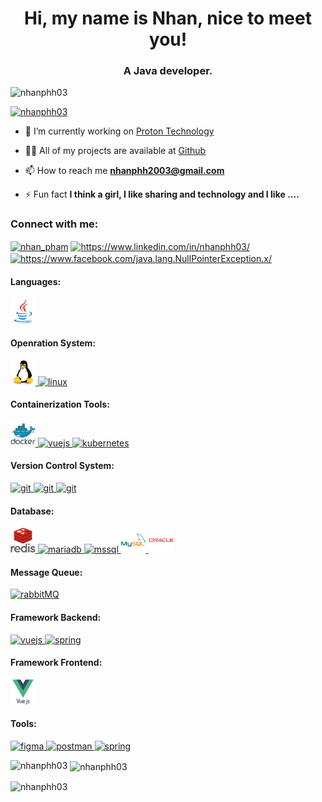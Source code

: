 <h1 align="center">Hi, my name is Nhan, nice to meet you!</h1>
<h3 align="center">A Java developer.</h3>

<p align="left"> <img src="https://komarev.com/ghpvc/?username=nhanphh03&label=Profile%20views&color=0e75b6&style=flat" alt="nhanphh03" /> </p>

<p align="left"> <a href="https://github.com/ryo-ma/github-profile-trophy"><img src="https://github-profile-trophy.vercel.app/?username=nhanphh03&theme=onedark&margin-w=15&title=-Reviews" alt="nhanphh03" /></a> </p>

- 🔭 I’m currently working on [Proton Technology](https://protontech.vn/)

- 👨‍💻 All of my projects are available at [Github](https://github.com/nhanphh03)

- 📫 How to reach me **nhanphh2003@gmail.com**

- ⚡ Fun fact **I think a girl, I like sharing and technology and I like ....**

<h3 align="left">Connect with me:</h3>
<p align="left">
<a href="https://dev.to/nhan_pham" target="blank"><img align="center" src="https://raw.githubusercontent.com/rahuldkjain/github-profile-readme-generator/master/src/images/icons/Social/devto.svg" alt="nhan_pham" height="30" width="40" /></a>
<a href="https://www.linkedin.com/in/nhanphh03/" target="blank"><img align="center" src="https://raw.githubusercontent.com/rahuldkjain/github-profile-readme-generator/master/src/images/icons/Social/linked-in-alt.svg" alt="https://www.linkedin.com/in/nhanphh03/" height="30" width="40" /></a>
<a href="https://www.facebook.com/java.lang.NullPointerException.x" target="blank"><img align="center" src="https://raw.githubusercontent.com/rahuldkjain/github-profile-readme-generator/master/src/images/icons/Social/facebook.svg" alt="https://www.facebook.com/java.lang.NullPointerException.x/" height="30" width="40" /></a>
</p>

<p align="left"> 
  <h4 align="left">Languages:</h4>
  <a href="https://www.java.com" target="_blank" rel="noreferrer" > <img src="https://raw.githubusercontent.com/devicons/devicon/master/icons/java/java-original.svg" alt="java" width="40" height="40"/> </a>
<h4 align="left">Openration System:</h4>
  <a href="https://www.linux.org/" target="_blank" rel="noreferrer"> <img src="https://raw.githubusercontent.com/devicons/devicon/master/icons/linux/linux-original.svg" alt="linux" width="40" height="40"/> </a>
  <a href="https://www.microsoft.com/vi-vn/windows?r=1" target="_blank" rel="noreferrer"> <img src="https://www.vectorlogo.zone/logos/microsoft/microsoft-icon.svg" alt="linux" width="40" height="40"/> </a>
<h4 align="left">Containerization Tools:</h4>
  <a href="https://www.docker.com/" target="_blank" rel="noreferrer"> <img src="https://raw.githubusercontent.com/devicons/devicon/master/icons/docker/docker-original-wordmark.svg" alt="docker" width="40" height="40"/> </a> 
  <a href="https://www.redhat.com/en" target="_blank" rel="noreferrer"> <img src="https://www.vectorlogo.zone/logos/openshift/openshift-icon.svg" alt="vuejs" width="40" height="40"/> </a>
  <a href="https://kubernetes.io" target="_blank" rel="noreferrer"> <img src="https://www.vectorlogo.zone/logos/kubernetes/kubernetes-icon.svg" alt="kubernetes" width="40" height="40"/> </a> 
<h4 align="left">Version Control System:</h4>
  <a href="https://git-scm.com/" target="_blank" rel="noreferrer"> <img src="https://www.vectorlogo.zone/logos/git-scm/git-scm-icon.svg" alt="git" width="40" height="40"/> </a> 
  <a href="https://github.com/" target="_blank" rel="noreferrer"> <img src="https://www.vectorlogo.zone/logos/github/github-tile.svg" alt="git" width="40" height="40"/> </a> 
  <a href="https://about.gitlab.com/" target="_blank" rel="noreferrer"> <img src="https://www.vectorlogo.zone/logos/gitlab/gitlab-tile.svg" alt="git" width="40" height="40"/> </a> 
 <h4 align="left">Database:</h4>
  <a href="https://redis.io" target="_blank" rel="noreferrer"> <img src="https://raw.githubusercontent.com/devicons/devicon/master/icons/redis/redis-original-wordmark.svg" alt="redis" width="40" height="40"/> </a> 
  <a href="https://mariadb.org/" target="_blank" rel="noreferrer"> <img src="https://www.vectorlogo.zone/logos/mariadb/mariadb-icon.svg" alt="mariadb" width="40" height="40"/> </a> 
  <a href="https://www.microsoft.com/en-us/sql-server" target="_blank" rel="noreferrer"> <img src="https://www.svgrepo.com/show/303229/microsoft-sql-server-logo.svg" alt="mssql" width="40" height="40"/> </a>
  <a href="https://www.mysql.com/" target="_blank" rel="noreferrer"> <img src="https://raw.githubusercontent.com/devicons/devicon/master/icons/mysql/mysql-original-wordmark.svg" alt="mysql" width="40" height="40"/> </a> 
  <a href="https://www.oracle.com/" target="_blank" rel="noreferrer"> <img src="https://raw.githubusercontent.com/devicons/devicon/master/icons/oracle/oracle-original.svg" alt="oracle" width="40" height="40"/> </a>
 <h4 align="left">Message Queue:</h4>
  <a href="https://activemq.apache.org/" target="_blank" rel="noreferrer"> <img src="https://www.vectorlogo.zone/logos/apache_activemq/apache_activemq-icon.svg" alt="rabbitMQ" width="40" height="40"/> </a>
  <h4 align="left">Framework Backend:</h4>
  <a href="https://hibernate.org/" target="_blank" rel="noreferrer"> <img src="https://www.vectorlogo.zone/logos/hibernate/hibernate-icon.svg" alt="vuejs" width="40" height="40"/> </a>
  <a href="https://spring.io/" target="_blank" rel="noreferrer"> <img src="https://www.vectorlogo.zone/logos/springio/springio-icon.svg" alt="spring" width="40" height="40"/> </a>
 <h4 align="left">Framework Frontend:</h4>
<a href="https://vuejs.org/" target="_blank" rel="noreferrer"> <img src="https://raw.githubusercontent.com/devicons/devicon/master/icons/vuejs/vuejs-original-wordmark.svg" alt="vuejs" width="40" height="40"/> </a> </p>
 <h4 align="left">Tools:</h4>
  <a href="https://www.figma.com/" target="_blank" rel="noreferrer"> <img src="https://www.vectorlogo.zone/logos/figma/figma-icon.svg" alt="figma" width="40" height="40"/> </a>
  <a href="https://postman.com" target="_blank" rel="noreferrer"> <img src="https://www.vectorlogo.zone/logos/getpostman/getpostman-icon.svg" alt="postman" width="40" height="40"/> </a>
  <a href="https://www.jetbrains.com/" target="_blank" rel="noreferrer"> <img src="https://www.vectorlogo.zone/logos/jetbrains/jetbrains-icon.svg" alt="spring" width="40" height="40"/> </a> 
</p>

<p><img align="left" src="https://github-readme-stats.vercel.app/api/top-langs?username=nhanphh03&show_icons=true&locale=en&layout=compact" alt="nhanphh03" /></p>

<p>&nbsp;<img align="center" src="https://github-readme-stats.vercel.app/api?username=nhanphh03&show_icons=true&locale=en" alt="nhanphh03" /></p>

<p><img align="center" src="https://github-readme-streak-stats.herokuapp.com/?user=nhanphh03&" alt="nhanphh03" /></p>
